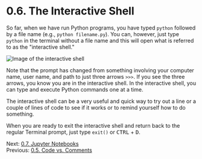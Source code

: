 # 0.6. The Interactive Shell

So far, when we have run Python programs, you have typed `python` followed by a file name (e.g.,
`python filename.py`). You can, however, just type `python` in the terminal without a file name and
this will open what is referred to as the "interactive shell."

![Image of the interactive shell](../images/interactive_python2.png)

Note that the prompt has changed from something involving your computer name, user name, and path to
just three arrows `>>>`. If you see the three arrows, you know you are in the interactive shell. In
the interactive shell, you can type and execute Python commands one at a time.

The interactive shell can be a very useful and quick way to try out a line or a couple of lines of
code to see if it works or to remind yourself how to do something.

When you are ready to exit the interactive shell and return back to the regular Terminal prompt,
just type `exit()` or <kbd>CTRL</kbd> + <kbd>D</kbd>.

Next: [0.7. Jupyter Notebooks](0.7.%20Jupyter%20Notebooks.md)<br>
Previous: [0.5. Code vs. Comments](0.5.%20Code%20vs.%20Comments.md)
